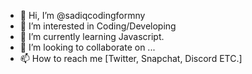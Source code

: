 - 👋 Hi, I’m @sadiqcodingformny
- 👀 I’m interested in Coding/Developing
- 🌱 I’m currently learning Javascript.
- 💞️ I’m looking to collaborate on ...
- 📫 How to reach me [Twitter, Snapchat, Discord ETC.]

<!---
sadiqcodingformny/sadiqcodingformny is a ✨ special ✨ repository because its `README.md` (this file) appears on your GitHub profile.
You can click the Preview link to take a look at your changes.
--->
